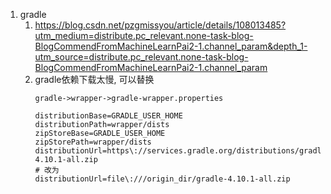 1. gradle
    1. https://blog.csdn.net/pzgmissyou/article/details/108013485?utm_medium=distribute.pc_relevant.none-task-blog-BlogCommendFromMachineLearnPai2-1.channel_param&depth_1-utm_source=distribute.pc_relevant.none-task-blog-BlogCommendFromMachineLearnPai2-1.channel_param
    2. gradle依赖下载太慢, 可以替换
        ```
        gradle->wrapper->gradle-wrapper.properties

        distributionBase=GRADLE_USER_HOME
        distributionPath=wrapper/dists
        zipStoreBase=GRADLE_USER_HOME
        zipStorePath=wrapper/dists
        distributionUrl=https\://services.gradle.org/distributions/gradle-4.10.1-all.zip
        # 改为
        distributionUrl=file\:///origin_dir/gradle-4.10.1-all.zip  
        ```
